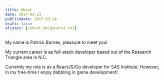 ```yaml
---
title: About
date: 2017-03-23
publishdate: 2017-03-24
draft: false
aliases: [/about_me/general.txt]
---
```


My name is Patrick Barnes, pleasure to meet you!

My current career is as full-stack developer based out of the Research Triangle area in N.C.

Currently my role is as a ReactJS/Go developer for SAS Institute. However, in my free-time I enjoy dabbling in game development!


